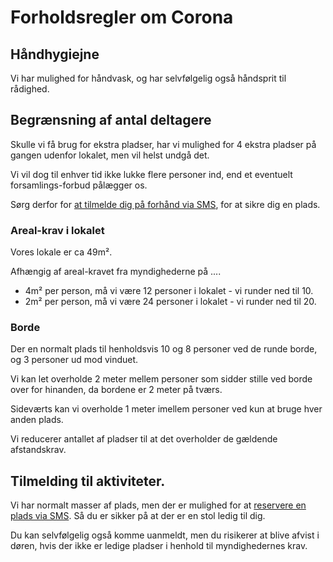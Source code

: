 # Forholdsregler om Corona

<!--
## Status i forhold til coronasmitte.dk
XXXXX C_ORONASMITTE.DK-complience XXXXX
-->



## Håndhygiejne
Vi har mulighed for håndvask, og har selvfølgelig også håndsprit til rådighed.



## Begrænsning af antal deltagere
Skulle vi få brug for ekstra pladser, har vi mulighed for 4 ekstra pladser på gangen udenfor lokalet,
men vil helst undgå det.

Vi vil dog til enhver tid ikke lukke flere personer ind, end et eventuelt forsamlings-forbud pålægger os.

Sørg derfor for [at tilmelde dig på forhånd via SMS](sms-tilmelding.md), for at sikre dig en plads.



### Areal-krav i lokalet
Vores lokale er ca 49m².

Afhængig af areal-kravet fra myndighederne på ....

* 4m² per person, må vi være 12 personer i lokalet - vi runder ned til 10.
* 2m² per person, må vi være 24 personer i lokalet - vi runder ned til 20.



### Borde
Der en normalt plads til henholdsvis 10 og 8 personer ved de runde borde, og 3 personer ud mod vinduet.

Vi kan let overholde 2 meter mellem personer som sidder stille ved borde over for hinanden, da bordene er 2 meter på tværs.

Sideværts kan vi overholde 1 meter imellem personer ved kun at bruge hver anden plads.

Vi reducerer antallet af pladser til at det overholder de gældende afstandskrav.



## Tilmelding til aktiviteter.
Vi har normalt masser af plads, men der er mulighed for at
[reservere en plads via SMS](sms-tilmelding.md).
Så du er sikker på at der er en stol ledig til dig.

Du kan selvfølgelig også komme uanmeldt, men du risikerer at blive afvist i døren, hvis der ikke er ledige pladser i henhold til myndighedernes krav.
